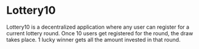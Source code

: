 # Lottery10
Lottery10 is a decentralized application where any user can register for a current lottery
round. Once 10 users get registered for the round, the draw takes place. 1 lucky winner gets all the amount invested in that round.
